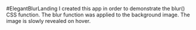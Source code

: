 #ElegantBlurLanding
I created this app in order to demonstrate the blur() CSS function. The blur function was applied to the background image. The image is slowly revealed on hover.